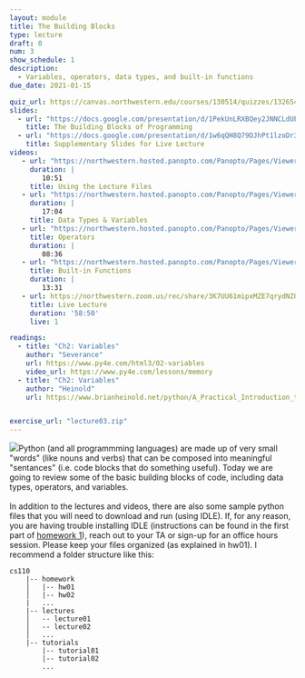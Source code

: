 ```yaml
---
layout: module
title: The Building Blocks
type: lecture
draft: 0
num: 3
show_schedule: 1
description:
  - Variables, operators, data types, and built-in functions
due_date: 2021-01-15

quiz_url: https://canvas.northwestern.edu/courses/130514/quizzes/132654
slides:
  - url: "https://docs.google.com/presentation/d/1PekUnLRXBQey2JNNCLdUEcJCSYyjJmLqNT9XEwwGNCc/edit?usp=sharing"
    title: The Building Blocks of Programming
  - url: "https://docs.google.com/presentation/d/1w6qQH8Q79DJhPt1lzoDr3m67qCUDPA1pu8z-asAQuI4/edit?usp=sharing"
    title: Supplementary Slides for Live Lecture
videos:
   - url: "https://northwestern.hosted.panopto.com/Panopto/Pages/Viewer.aspx?id=bc17c765-bd13-456a-9b62-aca00006386a"
     duration: |
        10:51
     title: Using the Lecture Files
   - url: "https://northwestern.hosted.panopto.com/Panopto/Pages/Viewer.aspx?id=0e9359d3-2b69-4bcd-8162-aca0000637fe"
     duration: |
        17:04
     title: Data Types & Variables
   - url: "https://northwestern.hosted.panopto.com/Panopto/Pages/Viewer.aspx?id=0bfcf0cf-c165-45eb-b26b-aca000063c4f"
     title: Operators
     duration: |
        08:36
   - url: "https://northwestern.hosted.panopto.com/Panopto/Pages/Viewer.aspx?id=7944ca57-8b7c-4e63-ad54-aca000063ba1"
     title: Built-in Functions
     duration: |
        13:31
   - url: https://northwestern.zoom.us/rec/share/3K7UU61mipxMZE7qrydNZOKr4PVkWOkF-aQ7mbHtrMDQ8SDKPeqdSczGz47rXvMt.6k2xhCdsB75cLS3u?startTime=1610726213000
     title: Live Lecture
     duration: '58:50'
     live: 1

readings:
  - title: "Ch2: Variables"
    author: "Severance"
    url: https://www.py4e.com/html3/02-variables
    video_url: https://www.py4e.com/lessons/memory
  - title: "Ch2: Variables"
    author: "Heinold"
    url: https://www.brianheinold.net/python/A_Practical_Introduction_to_Python_Programming_Heinold.pdf


exercise_url: "lecture03.zip"
---
```


<img class="module-image" src="/winter2021/assets/images/lectures/blocks.jpg" />Python (and all programmming languages) are made up of very small "words" (like nouns and verbs) that can be composed into meaningful "sentances" (i.e. code blocks that do something useful). Today we are going to review some of the basic building blocks of code, including data types, operators, and variables.<br><br>In addition to the lectures and videos, there are also some sample python files that you will need to download and run (using IDLE). If, for any reason, you are having trouble installing IDLE (instructions can be found in the first part of [homework 1](../assignments/hw1)), reach out to your TA or sign-up for an office hours session. Please keep your files organized (as explained in hw01). I recommend a folder structure like this:

```
cs110
    |-- homework
    │   |-- hw01
    │   |-- hw02
    |   ...
    |-- lectures
    │   -- lecture01
    │   -- lecture02
    │   ...
    |-- tutorials
        |-- tutorial01
        |-- tutorial02
        ...
```